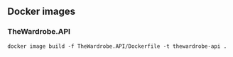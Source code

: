 ## Docker images

### TheWardrobe.API

```shell
docker image build -f TheWardrobe.API/Dockerfile -t thewardrobe-api .
```